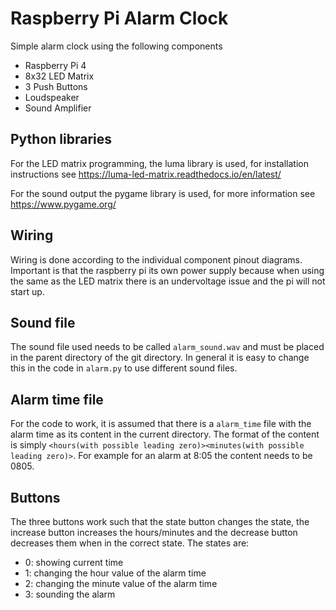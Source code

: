 # Raspberry Pi Alarm Clock

Simple alarm clock using the following components

* Raspberry Pi 4
* 8x32 LED Matrix
* 3 Push Buttons
* Loudspeaker
* Sound Amplifier

## Python libraries

For the LED matrix programming, the luma library is used, for installation
instructions see https://luma-led-matrix.readthedocs.io/en/latest/ 

For the sound output the pygame library is used, for more information see https://www.pygame.org/

## Wiring

Wiring is done according to the individual component pinout diagrams. Important
is that the raspberry pi its own power supply because when using the same as the
LED matrix there is an undervoltage issue and the pi will not start up.

## Sound file

The sound file used needs to be called `alarm_sound.wav` and must be placed in
the parent directory of the git directory. In general it is easy to change this
in the code in `alarm.py` to use different sound files. 

## Alarm time file

For the code to work, it is assumed that there is a `alarm_time` file with the
alarm time as its content in the current directory. The format of the content is
simply `<hours(with possible leading zero)><minutes(with possible leading
zero)>`. For example for an alarm at 8:05 the content needs to be 0805.

## Buttons

The three buttons work such that the state button changes the state, the
increase button increases the hours/minutes and the decrease button decreases
them when in the correct state. 
The states are:

* 0: showing current time
* 1: changing the hour value of the alarm time
* 2: changing the minute value of the alarm time
* 3: sounding the alarm
